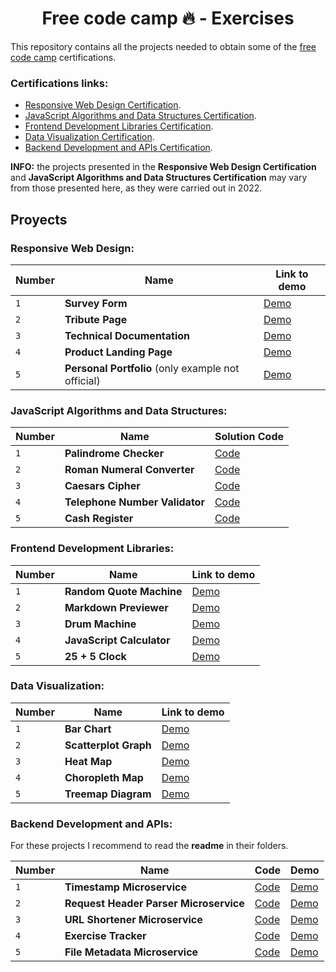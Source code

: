<div align="center">

# Free code camp 🔥 - Exercises

</div>

This repository contains all the projects needed to obtain some of the [free code camp](https://www.freecodecamp.org/learn) certifications.

### Certifications links:

- [Responsive Web Design Certification](https://www.freecodecamp.org/certification/Puchinn/responsive-web-design).
- [JavaScript Algorithms and Data Structures Certification](https://www.freecodecamp.org/certification/Puchinn/javascript-algorithms-and-data-structures).
- [Frontend Development Libraries Certification](https://www.freecodecamp.org/certification/Puchinn/front-end-development-libraries).
- [Data Visualization Certification](https://www.freecodecamp.org/certification/Puchinn/data-visualization).
- [Backend Development and APIs Certification](https://www.freecodecamp.org/certification/Puchinn/back-end-development-and-apis).

**INFO:** the projects presented in the **Responsive Web Design Certification** and **JavaScript Algorithms and Data Structures Certification** may vary from those presented here, as they were carried out in 2022.

## Proyects

### Responsive Web Design:

| Number | Name                                               | Link to demo                                         |
| ------ | -------------------------------------------------- | ---------------------------------------------------- |
| `1`    | **Survey Form**                                    | [Demo](https://fcc-survey-form.surge.sh/)            |
| `2`    | **Tribute Page**                                   | [Demo](https://2-fcc-tribute-page.surge.sh/)         |
| `3`    | **Technical Documentation**                        | [Demo](https://3-fcc-documentation-page.surge.sh/)   |
| `4`    | **Product Landing Page**                           | [Demo](https://4-fcc-product-landing-page.surge.sh/) |
| `5`    | **Personal Portfolio** (only example not official) | [Demo](https://5-fcc-personal-portfolio.surge.sh/)   |

### JavaScript Algorithms and Data Structures:

| Number | Name                           | Solution Code                                                                               |
| ------ | ------------------------------ | ------------------------------------------------------------------------------------------- |
| `1`    | **Palindrome Checker**         | [Code](2-javascript-algorithms-data-structures-certification/1-palindrome-checker/)         |
| `2`    | **Roman Numeral Converter**    | [Code](2-javascript-algorithms-data-structures-certification/2-roman-numeral-converter/)    |
| `3`    | **Caesars Cipher**             | [Code](2-javascript-algorithms-data-structures-certification/3-caesars-cipher/)             |
| `4`    | **Telephone Number Validator** | [Code](2-javascript-algorithms-data-structures-certification/4-telephone-number-validator/) |
| `5`    | **Cash Register**              | [Code](2-javascript-algorithms-data-structures-certification/5-cash-register/)              |

### Frontend Development Libraries:

| Number | Name                      | Link to demo                                          |
| ------ | ------------------------- | ----------------------------------------------------- |
| `1`    | **Random Quote Machine**  | [Demo](https://frameworks-proyecto1.surge.sh/)        |
| `2`    | **Markdown Previewer**    | [Demo](https://free-code-camp-ejercicios.vercel.app/) |
| `3`    | **Drum Machine**          | [Demo](https://frameworks-proyecto3.surge.sh/)        |
| `4`    | **JavaScript Calculator** | [Demo](https://frameworks-proyecto4.surge.sh/)        |
| `5`    | **25 + 5 Clock**          | [Demo](https://frameworks-proyecto5.surge.sh/)        |

### Data Visualization:

| Number | Name                  | Link to demo                                               |
| ------ | --------------------- | ---------------------------------------------------------- |
| `1`    | **Bar Chart**         | [Demo](https://visualizacion-de-datos-proyecto1.surge.sh/) |
| `2`    | **Scatterplot Graph** | [Demo](https://visualizacion-de-datos-proyecto2.surge.sh/) |
| `3`    | **Heat Map**          | [Demo](https://visualizacion-de-datos-proyecto3.surge.sh/) |
| `4`    | **Choropleth Map**    | [Demo](https://visualizacion-de-datos-proyecto4.surge.sh/) |
| `5`    | **Treemap Diagram**   | [Demo](https://visualizacion-de-datos-proyecto5.surge.sh/) |

### Backend Development and APIs:

For these projects I recommend to read the **readme** in their folders.

| Number | Name                                   | Code                                                                           | Demo                                                                 |
| ------ | -------------------------------------- | ------------------------------------------------------------------------------ | -------------------------------------------------------------------- |
| `1`    | **Timestamp Microservice**             | [Code](5-backend-development-apis-certification/1-timestamp-microservice/)     | [Demo](https://boilerplate-project-timestamp.sayagoo823.repl.co/)    |
| `2`    | **Request Header Parser Microservice** | [Code](5-backend-development-apis-certification/2-header-parser-microservice/) | [Demo](https://boilerplate-project-headerparser.sayagoo823.repl.co/) |
| `3`    | **URL Shortener Microservice**         | [Code](5-backend-development-apis-certification/3-url-shortener-microservice/) | [Demo](https://boilerplate-project-urlshortener.sayagoo823.repl.co/) |
| `4`    | **Exercise Tracker**                   | [Code](5-backend-development-apis-certification/4-exercise-tracker/)           | [Demo](https://exercise-tracker-freecodecamp.sayagoo823.repl.co/)    |
| `5`    | **File Metadata Microservice**         | [Code](5-backend-development-apis-certification/5-file-metadata-microservice/) | [Demo](https://boilerplate-project-filemetadata.sayagoo823.repl.co/) |
